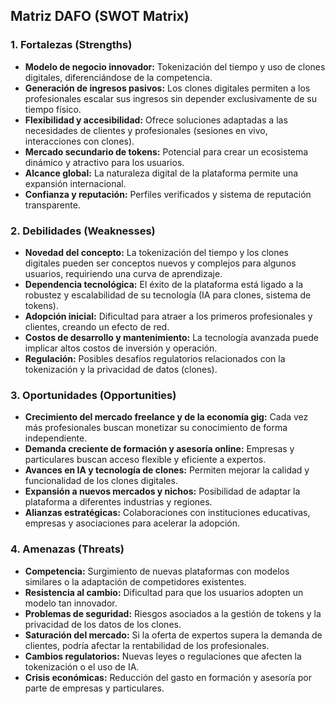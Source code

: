 
## Matriz DAFO (SWOT Matrix)

### 1. Fortalezas (Strengths)
*   **Modelo de negocio innovador:** Tokenización del tiempo y uso de clones digitales, diferenciándose de la competencia.
*   **Generación de ingresos pasivos:** Los clones digitales permiten a los profesionales escalar sus ingresos sin depender exclusivamente de su tiempo físico.
*   **Flexibilidad y accesibilidad:** Ofrece soluciones adaptadas a las necesidades de clientes y profesionales (sesiones en vivo, interacciones con clones).
*   **Mercado secundario de tokens:** Potencial para crear un ecosistema dinámico y atractivo para los usuarios.
*   **Alcance global:** La naturaleza digital de la plataforma permite una expansión internacional.
*   **Confianza y reputación:** Perfiles verificados y sistema de reputación transparente.

### 2. Debilidades (Weaknesses)
*   **Novedad del concepto:** La tokenización del tiempo y los clones digitales pueden ser conceptos nuevos y complejos para algunos usuarios, requiriendo una curva de aprendizaje.
*   **Dependencia tecnológica:** El éxito de la plataforma está ligado a la robustez y escalabilidad de su tecnología (IA para clones, sistema de tokens).
*   **Adopción inicial:** Dificultad para atraer a los primeros profesionales y clientes, creando un efecto de red.
*   **Costos de desarrollo y mantenimiento:** La tecnología avanzada puede implicar altos costos de inversión y operación.
*   **Regulación:** Posibles desafíos regulatorios relacionados con la tokenización y la privacidad de datos (clones).

### 3. Oportunidades (Opportunities)
*   **Crecimiento del mercado freelance y de la economía gig:** Cada vez más profesionales buscan monetizar su conocimiento de forma independiente.
*   **Demanda creciente de formación y asesoría online:** Empresas y particulares buscan acceso flexible y eficiente a expertos.
*   **Avances en IA y tecnología de clones:** Permiten mejorar la calidad y funcionalidad de los clones digitales.
*   **Expansión a nuevos mercados y nichos:** Posibilidad de adaptar la plataforma a diferentes industrias y regiones.
*   **Alianzas estratégicas:** Colaboraciones con instituciones educativas, empresas y asociaciones para acelerar la adopción.

### 4. Amenazas (Threats)
*   **Competencia:** Surgimiento de nuevas plataformas con modelos similares o la adaptación de competidores existentes.
*   **Resistencia al cambio:** Dificultad para que los usuarios adopten un modelo tan innovador.
*   **Problemas de seguridad:** Riesgos asociados a la gestión de tokens y la privacidad de los datos de los clones.
*   **Saturación del mercado:** Si la oferta de expertos supera la demanda de clientes, podría afectar la rentabilidad de los profesionales.
*   **Cambios regulatorios:** Nuevas leyes o regulaciones que afecten la tokenización o el uso de IA.
*   **Crisis económicas:** Reducción del gasto en formación y asesoría por parte de empresas y particulares.
